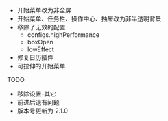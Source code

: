 - 开始菜单改为非全屏
- 开始菜单、任务栏、操作中心、抽屉改为非半透明背景
- 移除了无效的配置
    - configs.highPerformance
    - boxOpen
    - lowEffect
- 修复日历插件
- 可拉伸的开始菜单

TODO
- 移除设置-其它 
- 前进后退有问题
- 版本号更新为 2.1.0

